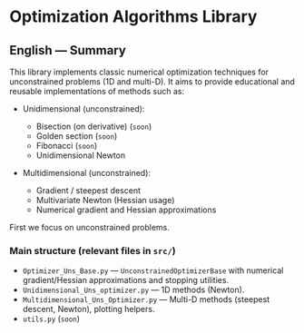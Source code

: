 # Optimization Algorithms Library 

## English — Summary

This library implements classic numerical optimization techniques for unconstrained problems (1D and multi-D). It aims to provide educational and reusable implementations of methods such as:

- Unidimensional (unconstrained):
  - Bisection (on derivative) (`soon`)
  - Golden section (`soon`)
  - Fibonacci (`soon`)
  - Unidimensional Newton

- Multidimensional (unconstrained):
  - Gradient / steepest descent 
  - Multivariate Newton (Hessian usage)
  - Numerical gradient and Hessian approximations

First we focus on unconstrained problems. 

### Main structure (relevant files in `src/`)

- `Optimizer_Uns_Base.py` — `UnconstrainedOptimizerBase` with numerical gradient/Hessian approximations and stopping utilities.
- `Unidimensional_Uns_optimizer.py` — 1D methods (Newton).
- `Multidimensional_Uns_Optimizer.py` — Multi-D methods (steepest descent, Newton), plotting helpers.
- `utils.py` (`soon`)



